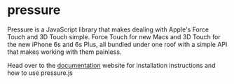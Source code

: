 # pressure
Pressure is a JavaScript library that makes dealing with Apple's Force Touch and 3D Touch simple. Force Touch for new Macs and 3D Touch for the new iPhone 6s and 6s Plus, all bundled under one roof with a simple API that makes working with them painless.

Head over to the [documentation](http://yamartino.github.com/pressure) website for installation instructions and how to use pressure.js
